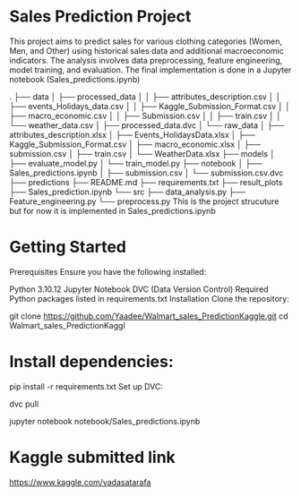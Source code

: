 # Sales Prediction Project
This project aims to predict sales for various clothing categories (Women, Men, and Other) using historical sales data and additional macroeconomic indicators. The analysis involves data preprocessing, feature engineering, model training, and evaluation. The final implementation is done in a Jupyter notebook (Sales_predictions.ipynb)


.
├── data
│   ├── processed_data
│   │   ├── attributes_description.csv
│   │   ├── events_Holidays_data.csv
│   │   ├── Kaggle_Submission_Format.csv
│   │   ├── macro_economic.csv
│   │   ├── Submission.csv
│   │   ├── train.csv
│   │   └── weather_data.csv
│   ├── processed_data.dvc
│   └── raw_data
│       ├── attributes_description.xlsx
│       ├── Events_HolidaysData.xlsx
│       ├── Kaggle_Submission_Format.csv
│       ├── macro_economic.xlsx
│       ├── submission.csv
│       ├── train.csv
│       └── WeatherData.xlsx
├── models
│   ├── evaluate_model.py
│   └── train_model.py
├── notebook
│   ├── Sales_predictions.ipynb
│   ├── submission.csv
│   └── submission.csv.dvc
├── predictions
├── README.md
├── requirements.txt
├── result_plots
├── Sales_prediction.ipynb
└── src
    ├── data_analysis.py
    ├── Feature_engineering.py
    └── preprocess.py
This is the project strucuture but for now it is implemented in Sales_predictions.ipynb



# Getting Started
Prerequisites
Ensure you have the following installed:

Python 3.10.12 
Jupyter Notebook
DVC (Data Version Control)
Required Python packages listed in requirements.txt
Installation
Clone the repository:


git clone https://github.com/Yaadee/Walmart_sales_PredictionKaggle.git
cd Walmart_sales_PredictionKaggl

 # Install dependencies:


pip install -r requirements.txt
Set up DVC:

dvc pull

jupyter notebook notebook/Sales_predictions.ipynb


# Kaggle submitted link 

https://www.kaggle.com/yadasatarafa
